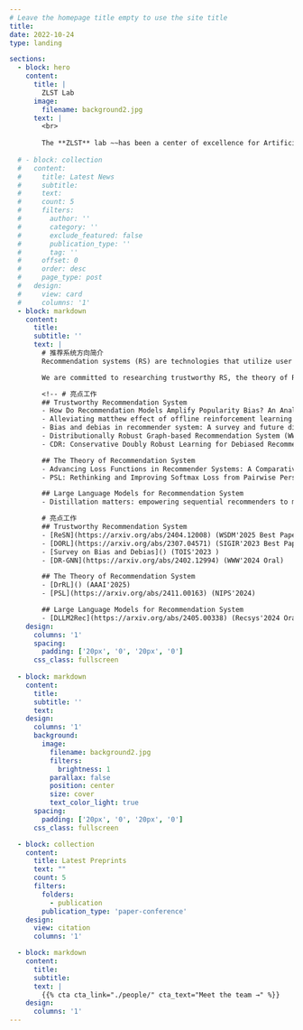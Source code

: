```yaml
---
# Leave the homepage title empty to use the site title
title:
date: 2022-10-24
type: landing

sections:
  - block: hero
    content:
      title: |
        ZLST Lab
      image:
        filename: background2.jpg
      text: |
        <br>
        
        The **ZLST** lab ~~has been a center of excellence for Artificial Intelligence research, teaching, and practice since its founding in 2016~~ waiting for more content...
  
  # - block: collection
  #   content:
  #     title: Latest News
  #     subtitle:
  #     text:
  #     count: 5
  #     filters:
  #       author: ''
  #       category: ''
  #       exclude_featured: false
  #       publication_type: ''
  #       tag: ''
  #     offset: 0
  #     order: desc
  #     page_type: post
  #   design:
  #     view: card
  #     columns: '1'
  - block: markdown
    content:
      title:
      subtitle: ''
      text: |
        # 推荐系统方向简介
        Recommendation systems (RS) are technologies that utilize user behavior and content characteristics to predict user preferences and provide personalized recommendations, which are widely used in fields such as e-commerce and social media.

        We are committed to researching trustworthy RS, the theory of RS, and large language models (LLMs) for RS. Our work has been published in numerous top conferences and journals, including NIPS, AAAI, KDD, WWW, SIGIR, WSDM, CIKM, Recsys, and TOIS.

        <!-- # 亮点工作
        ## Trustworthy Recommendation System
        - How Do Recommendation Models Amplify Popularity Bias? An Analysis from the Spectral Perspective (WSDM'2025 Best Paper!)
        - Alleviating matthew effect of offline reinforcement learning in interactive recommendation (SIGIR'2023 Best Paper Nomination!)
        - Bias and debias in recommender system: A survey and future directions (TOIS'2023)
        - Distributionally Robust Graph-based Recommendation System (WWW'2024 Oral)
        - CDR: Conservative Doubly Robust Learning for Debiased Recommendation (CIKM'2023)

        ## The Theory of Recommendation System
        - Advancing Loss Functions in Recommender Systems: A Comparative Study with a Rényi Divergence-Based Solution (AAAI'2025)
        - PSL: Rethinking and Improving Softmax Loss from Pairwise Perspective for Recommendation (NIPS'2024)

        ## Large Language Models for Recommendation System
        - Distillation matters: empowering sequential recommenders to match the performance of large language models (Recsys'2024 Oral) -->

        # 亮点工作
        ## Trustworthy Recommendation System
        - [ReSN](https://arxiv.org/abs/2404.12008) (WSDM'2025 Best Paper!)
        - [DORL](https://arxiv.org/abs/2307.04571) (SIGIR'2023 Best Paper Nomination!)
        - [Survey on Bias and Debias]() (TOIS'2023 )
        - [DR-GNN](https://arxiv.org/abs/2402.12994) (WWW'2024 Oral)

        ## The Theory of Recommendation System
        - [DrRL]() (AAAI'2025)
        - [PSL](https://arxiv.org/abs/2411.00163) (NIPS'2024)

        ## Large Language Models for Recommendation System
        - [DLLM2Rec](https://arxiv.org/abs/2405.00338) (Recsys'2024 Oral)
    design:
      columns: '1'
      spacing:
        padding: ['20px', '0', '20px', '0']
      css_class: fullscreen
  
  - block: markdown
    content:
      title:
      subtitle: ''
      text:
    design:
      columns: '1'
      background:
        image: 
          filename: background2.jpg
          filters:
            brightness: 1
          parallax: false
          position: center
          size: cover
          text_color_light: true
      spacing:
        padding: ['20px', '0', '20px', '0']
      css_class: fullscreen

  - block: collection
    content:
      title: Latest Preprints
      text: ""
      count: 5
      filters:
        folders:
          - publication
        publication_type: 'paper-conference'
    design:
      view: citation
      columns: '1'

  - block: markdown
    content:
      title:
      subtitle:
      text: |
        {{% cta cta_link="./people/" cta_text="Meet the team →" %}}
    design:
      columns: '1'
---
```

